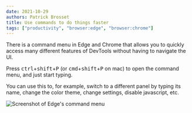 ```yaml
---
date: 2021-10-29
authors: Patrick Brosset
title: Use commands to do things faster
tags: ["productivity", "browser:edge", "browser:chrome"]
---
```

There is a command menu in Edge and Chrome that allows you to quickly access many different features of DevTools without having to navigate the UI.

Press <kbd>ctrl</kbd>+<kbd>shift</kbd>+<kbd>P</kbd> (or <kbd>cmd</kbd>+<kbd>shift</kbd>+<kbd>P</kbd> on mac) to open the command menu, and just start typing.

You can use this to, for example, switch to a different panel by typing its name, change the color theme, change settings, disable javascript, etc.

![Screenshot of Edge's command menu](/assets/img/execute-commands.png)